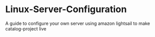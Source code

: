 # Linux-Server-Configuration
A guide to configure your own server using amazon lightsail to make catalog-project live


